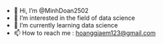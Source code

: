 - 👋 Hi, I’m @MinhDoan2502
- 👀 I’m interested in the field of data science
- 🌱 I’m currently learning data science
- 📫 How to reach me : hoanggiaem123@gmail.com
<!---
MinhDoan2502/MinhDoan2502 is a ✨ special ✨ repository because its `README.md` (this file) appears on your GitHub profile.
You can click the Preview link to take a look at your changes.
--->

